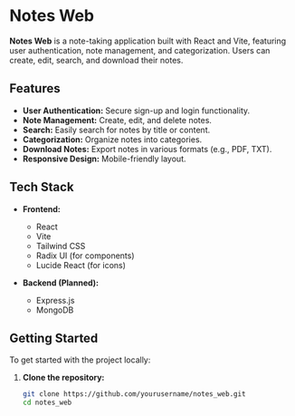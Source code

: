 # Notes Web

**Notes Web** is a note-taking application built with React and Vite, featuring user authentication, note management, and categorization. Users can create, edit, search, and download their notes. 

## Features

- **User Authentication:** Secure sign-up and login functionality.
- **Note Management:** Create, edit, and delete notes.
- **Search:** Easily search for notes by title or content.
- **Categorization:** Organize notes into categories.
- **Download Notes:** Export notes in various formats (e.g., PDF, TXT).
- **Responsive Design:** Mobile-friendly layout.

## Tech Stack

- **Frontend:**
  - React
  - Vite
  - Tailwind CSS
  - Radix UI (for components)
  - Lucide React (for icons)

- **Backend (Planned):**
  - Express.js
  - MongoDB

## Getting Started

To get started with the project locally:

1. **Clone the repository:**
   ```bash
   git clone https://github.com/yourusername/notes_web.git
   cd notes_web
